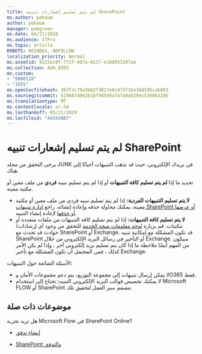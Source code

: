 ```yaml
---
title: لم يتم تسليم إشعارات تنبيه SharePoint
ms.author: pebaum
author: pebaum
manager: pamgreen
ms.date: 04/21/2020
ms.audience: ITPro
ms.topic: article
ROBOTS: NOINDEX, NOFOLLOW
localization_priority: Normal
ms.assetid: 9225ec0f-771f-4d7a-8157-e188953107aa
ms.collection: Adm_O365
ms.custom:
- "9000118"
- "1655"
ms.openlocfilehash: 363f3c79a3b62f3017e6c873f1be3dd195cab883
ms.sourcegitcommit: 5296874062b16f945d9a7a7a9ab29ec53686310b
ms.translationtype: MT
ms.contentlocale: ar-SA
ms.lasthandoff: 05/21/2020
ms.locfileid: "44343087"
---
```

# <a name="sharepoint-alert-notifications-not-delivered"></a>لم يتم تسليم إشعارات تنبيه SharePoint

يرجى التحقق من مجلد JUNK في بريدك الإلكتروني، حيث قد تذهب التنبيهات أحيانًا إلى هناك.

تحديد ما إذا **لم يتم تسليم كافة التنبيهات** أو إذا لم يتم تسليم تنبيه **فردي** من ملف معين أو مكتبة معينة.

- **لا يتم تسليم التنبيهات الفردية:** إذا لم يتم تسليم تنبيه فردي من ملف معين أو مكتبة معينة، يمكنك محاولة حذفه وإعادة إنشائه. راجع [إدارة تنبيهات SharePoint أو عرضها أو حذفها](https://support.office.com/article/manage-view-or-delete-sharepoint-alerts-99dfb19c-9a90-4a8c-aba1-aa8c8afb0de2) لإعادة إنشاء التنبيه.
- **لا يتم تسليم كافة التنبيهات:** إذا لم يتم تسليم كافة التنبيهات من ملفات متعددة أو مكتبات، قم بزيارة [لوحة معلومات صحة الخدمة](https://admin.microsoft.com/AdminPortal/Home#/servicehealth) للتحقق من وجود أي إرشادات/حوادث قد تحدث مع SharePoint أو Exchange. قد تكون المشكلة مع إمكانية تنبيه SharePoint أو التأخير في رسائل البريد الإلكتروني من خلال Exchange. سيكون من المهم أيضًا ملاحظة ما إذا كان يتم تسليم بريد إلكتروني آخر ، وإذا لم يكن الأمر كذلك ، فمن المحتمل أن تكون المشكلة مع تأخير Exchange.

الأسئلة الشائعة حول التنبيهات:

- لا يمكن إرسال تنبيهات إلى مجموعة التوزيع، يتم دعم مجموعات الأمان وO365 فقط.
- لا يمكنك تخصيص قوالب البريد الإلكتروني التنبيه; تحتاج إلى استخدام Microsoft FLOW أو SharePoint مصمم سير العمل لتحقيق تلك.

## <a name="related-topics"></a>موضوعات ذات صلة

هل تريد تجربة Microsoft Flow في SharePoint Online؟

- [إنشاء تدفق](https://support.office.com/article/a9c3e03b-0654-46af-a254-20252e580d01)

- [SharePoint والتدفق](https://flow.microsoft.com//blog/sharepoint-and-flow/)
